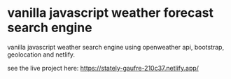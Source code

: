 # vanilla javascript weather forecast search engine
vanilla javascript weather search engine using openweather api, bootstrap, geolocation and netlify.

see the live project here:
https://stately-gaufre-210c37.netlify.app/

